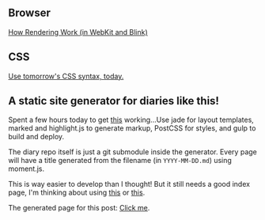 ## Browser

[How Rendering Work (in WebKit and Blink)](http://tech.uc.cn/?p=2763)

## CSS

[Use tomorrow's CSS syntax, today.](https://cssnext.github.io/)

## A static site generator for diaries like this!

Spent a few hours today to get [this](https://github.com/joyeecheung/diary) working...Use jade for layout templates, marked and highlight.js to generate markup, PostCSS for styles, and gulp to build and deploy.

The diary repo itself is just a git submodule inside the generator. Every page will have a title generated from the filename (in `YYYY-MM-DD.md`) using moment.js.

This is way easier to develop than I thought! But it still needs a good index page, I'm thinking about using [this](http://fullcalendar.io/) or [this](http://kylestetz.github.io/CLNDR/).

The generated page for this post: [Click me](http://joyeecheung.github.io/diary/2015/05/2015-05-17.html).